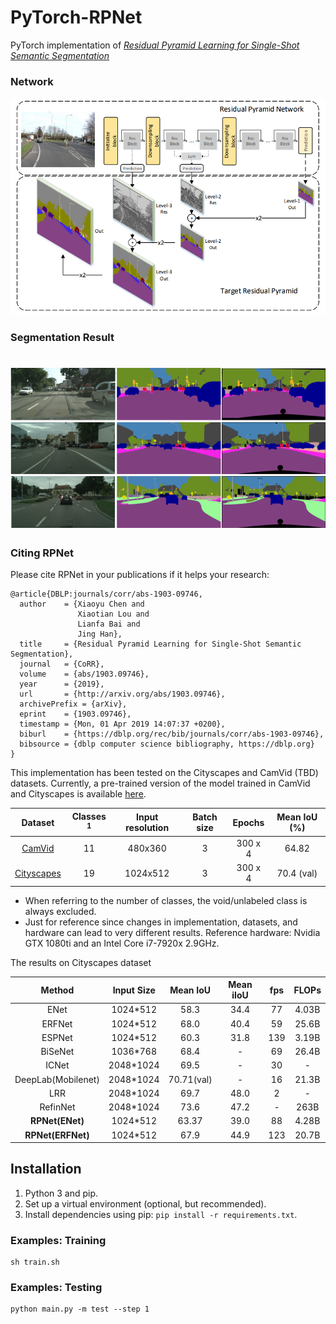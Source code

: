 # PyTorch-RPNet

PyTorch implementation of [*Residual Pyramid Learning for Single-Shot Semantic Segmentation*](https://arxiv.org/abs/1903.09746)

### Network
![image_1](pictures/1.png)

### Segmentation Result
<h1 align="center">
  <img src="pictures/2.png"><br/>
</h1>

### Citing RPNet

Please cite RPNet in your publications if it helps your research:

    @article{DBLP:journals/corr/abs-1903-09746,
      author    = {Xiaoyu Chen and
                   Xiaotian Lou and
                   Lianfa Bai and
                   Jing Han},
      title     = {Residual Pyramid Learning for Single-Shot Semantic Segmentation},
      journal   = {CoRR},
      volume    = {abs/1903.09746},
      year      = {2019},
      url       = {http://arxiv.org/abs/1903.09746},
      archivePrefix = {arXiv},
      eprint    = {1903.09746},
      timestamp = {Mon, 01 Apr 2019 14:07:37 +0200},
      biburl    = {https://dblp.org/rec/bib/journals/corr/abs-1903-09746},
      bibsource = {dblp computer science bibliography, https://dblp.org}
    }



This implementation has been tested on the Cityscapes and CamVid (TBD) datasets. Currently, a pre-trained version of the model trained in CamVid and Cityscapes is available [here](https://github.com/superlxt/RPnet-Pytorch/tree/master/save).


|                                Dataset                               | Classes <sup>1</sup> | Input resolution | Batch size |    Epochs  |    Mean IoU (%)   |
|:--------------------------------------------------------------------:|:--------------------:|:----------------:|:----------:|:----------:|:-----------------:|
| [CamVid](http://mi.eng.cam.ac.uk/research/projects/VideoRec/CamVid/) |          11          |      480x360     |      3     |   300 x 4  |       64.82       |
|           [Cityscapes](https://www.cityscapes-dataset.com/)          |          19          |     1024x512     |      3     |   300 x 4  |     70.4 (val)    |

* When referring to the number of classes, the void/unlabeled class is always excluded.<br/>
* Just for reference since changes in implementation, datasets, and hardware can lead to very different results. Reference hardware: Nvidia GTX 1080ti and an Intel Core i7-7920x 2.9GHz. 


The results on Cityscapes dataset


|      Method      |   Input Size   |   Mean IoU   |   Mean iIoU   |    fps   |    FLOPs   |
|:----------------:|:--------------:|:------------:|:-------------:|:--------:|:----------:|
|       ENet       |    1024*512    |     58.3     |      34.4     |    77    |    4.03B   |
|      ERFNet      |    1024*512    |     68.0     |      40.4     |    59    |    25.6B   |
|      ESPNet      |    1024*512    |     60.3     |      31.8     |    139   |    3.19B   |
|      BiSeNet     |    1036*768    |     68.4     |       -       |    69    |    26.4B   |
|       ICNet      |    2048*1024   |     69.5     |       -       |    30    |      -     |
|DeepLab(Mobilenet)|    2048*1024   |  70.71(val)  |       -       |    16    |    21.3B   |
|       LRR        |    2048*1024   |     69.7     |      48.0     |    2     |      -     |
|     RefinNet     |    2048*1024   |     73.6     |      47.2     |    -     |     263B   |
| **RPNet(ENet)**  |    1024*512    |     63.37    |      39.0     |    88    |    4.28B   |
| **RPNet(ERFNet)**|    1024*512    |     67.9     |      44.9     |    123   |    20.7B   |



## Installation

1. Python 3 and pip.
2. Set up a virtual environment (optional, but recommended).
3. Install dependencies using pip: ``pip install -r requirements.txt``.



### Examples: Training

```
sh train.sh
```

### Examples: Testing

```
python main.py -m test --step 1
```

